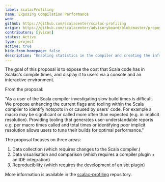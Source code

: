 ```yaml
---
label: scalacProfiling
name: Exposing Compilation Performance
web:
github: https://github.com/scalacenter/scalac-profiling
origin: https://github.com/scalacenter/advisoryboard/blob/master/proposals/010-compiler-profiling.md
contributors: [jvican]
status: Active
type: project
active: true
hide-from-homepage: false
description: "Enabling statistics in the compiler and creating the infrastructure around it."
---
```


The goal of this proposal is to expose the cost that Scala code has in Scalac's
compile times, and display it to users via a console and an interactive
environment.

From the proposal:


"As a user of the Scala compiler investigating slow build times is difficult. We
propose enhancing the current flags and tooling within the Scala compiler to
identify hotspots in or caused by users' code. For example a macro may be
significant or called more often than expected (e.g. in implicit resolution).
Providing tooling that generates user-understandable reports e.g. per macro
times called and total times or identifying poor implicit resolution allows
users to tune their builds for optimal performance."

The proposal focuses on three areas:

1. Data collection (which requires changes to the Scala compiler.)
2. Data visualisation and comparison (which requires a compiler plugin + an IDE integration)
3. Reproducibility (which requires the development of an sbt plugin)

More information is available in the [scalac-profiling](https://github.com/scalacenter/scalac-profiling) repository.
